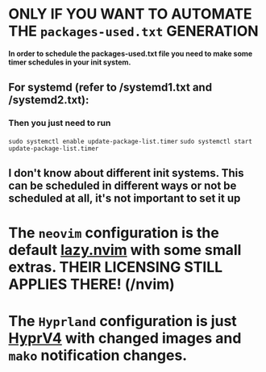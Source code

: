 # ONLY IF YOU WANT TO AUTOMATE THE `packages-used.txt` GENERATION

**In order to schedule the packages-used.txt file you need to make some timer schedules in your init system.**

## For systemd (refer to /systemd1.txt and /systemd2.txt):

### Then you just need to run

`sudo systemctl enable update-package-list.timer`
`sudo systemctl start update-package-list.timer`

## I don't know about different init systems. This can be scheduled in different ways or not be scheduled at all, it's not important to set it up 

# The `neovim` configuration is the default [lazy.nvim](https://github.com/LazyVim/LazyVim) with some small extras. THEIR LICENSING STILL APPLIES THERE! (/nvim)

# The `Hyprland` configuration is just [HyprV4](https://github.com/soldoestech/hyprv4) with changed images and `mako` notification changes.
